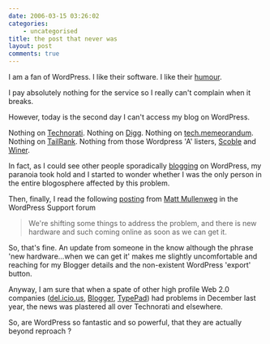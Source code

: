 ```yaml
---
date: 2006-03-15 03:26:02
categories:
    - uncategorised
title: the post that never was
layout: post
comments: true
---
```

I am a fan of WordPress. I like their software. I like their
[humour](http://www.nbrightside.com/blog/2006/03/12/wordpress-humour/).

I pay absolutely nothing for the service so I really can't complain when
it breaks.

However, today is the second day I can't access my blog on WordPress.

Nothing on [Technorati](http://technorati.com/). Nothing on
[Digg](http://digg.com/). Nothing on
[tech.memeorandum](http://tech.memeorandum.com/). Nothing on
[TailRank](http://tailrank.com/). Nothing from those Wordpress 'A'
listers, [Scoble](http://scobleizer.wordpress.com/) and
[Winer](http://scripting.wordpress.com/).

In fact, as I could see other people sporadically
[blogging](http://lorelle.wordpress.com/2006/03/13/probloggers-blogging-for-beginners-series/)
on WordPress, my paranoia took hold and I started to wonder whether I
was the only person in the entire blogosphere affected by this problem.

Then, finally, I read the following
[posting](http://wordpress.com/forums/topic.php?id=1029&replies=6) from
[Matt Mullenweg](http://photomatt.net/) in the WordPress Support forum

> We're shifting some things to address the problem, and there is new
> hardware and such coming online as soon as we can get it.

So, that's fine. An update from someone in the know although the phrase
'new hardware...when we can get it' makes me slightly uncomfortable and
reaching for my Blogger details and the non-existent WordPress 'export'
button.

Anyway, I am sure that when a spate of other high profile Web 2.0
companies
([del.icio.us](http://blog.del.icio.us/blog/2005/12/index.html),
[Blogger](http://buzz.blogger.com/2005/12/blogspot-is-happy-again.html),
[TypePad](http://www.sixapart.com/typepad/news/2005/12/recap_of_friday_1.html))
had problems in December last year, the news was plastered all over
Technorati and elsewhere.

So, are WordPress so fantastic and so powerful, that they are actually
beyond reproach ?
